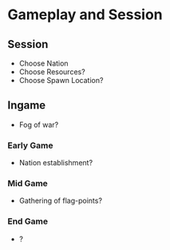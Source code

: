 # Gameplay and Session

## Session

* Choose Nation
* Choose Resources?
* Choose Spawn Location?

## Ingame

* Fog of war?

### Early Game

* Nation establishment?

### Mid Game

* Gathering of flag-points?

### End Game

* ?
